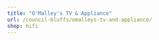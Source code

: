 ```yaml
---
title: "O'Malley's TV & Appliance"
url: /council-bluffs/omalleys-tv-and-appliance/
shop: hifi
---
```


